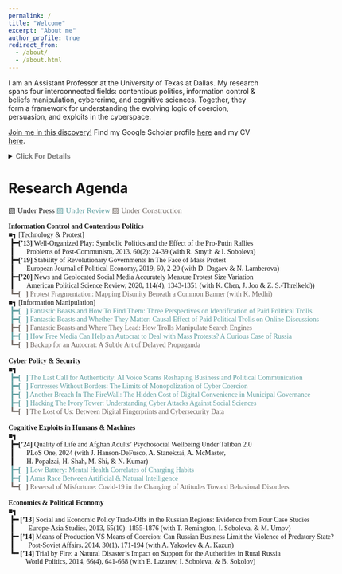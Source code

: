 ```yaml
---
permalink: /
title: "Welcome"
excerpt: "About me"
author_profile: true
redirect_from: 
  - /about/
  - /about.html
---
```


I am an Assistant Professor at the University of Texas at Dallas.  My research spans four interconnected fields: contentious politics, information control & beliefs manipulation, cybercrime, and cognitive sciences. Together, they form a framework for understanding the evolving logic of coercion, persuasion, and exploits in the cyberspace.

[Join me in this discovery!](https://anton-sobolev.youcanbook.me/) Find my Google Scholar profile [here](https://scholar.google.com/citations?user=NBBrsKwAAAAJ&hl=en) and my CV [here](cv/).


<details>
    <summary>
    <span style="color:Gray;"><b>Click For Details</b></span>
    </summary>

<br>
At the heart of my inquiry lies a question: <b>What is cyberspace, and how does it redefine the boundaries between information and the physical world? Can we adapt the classic ideas of Weber, Tilly, and Olson—about monopolies on coercion—to a reality where power is diffused across networks of data and algorithms?</b> These theoretical puzzles guide my exploration of how states and criminals exploit cognitive vulnerabilities information flows to enforce control in an era where distinguishing truth from fiction has become prohibitively expensive for the average person. <br> <br>

Equally, I study the mechanics of persuasion and propaganda. <b>In a world teeming with bots, trolls, and covert operations, the line between organic user behavior and state-sponsored manipulation blurs.</b> This raises profound questions about the architecture of belief systems and the fragility of democratic discourse when trust in information sources erodes.<br><br>

My research delves into the <b>parallels between human and machine learning</b>. Both, it seems, are shaped by incomplete and often biased datasets—be it the emotional scars of childhood or the skewed inputs that define artificial intelligence training sets. These vulnerabilities create fertile ground for cybercriminals  <b>to exploit cognitive weaknesses in humans and AI-based systems.</b><br><br>

Each of these threads —- cyberspace, manipulation, behavioral vulnerabilities, and the blurred boundaries between humans and machines -— connects to a broader ambition: to map the invisible contours of power and resistance in a world where the digital and the physical increasingly overlap.
 <br>
</details>

# Research Agenda

<p style="font-family:'JetBrains Mono';font-size: 110%;">
▨ Under Press <span style="color:CadetBlue;"> ▨ Under Review </span>  <span style="color:#6F6661;"> ▨ Under Construction</span> 
</p>

<p style="font-family:'JetBrains Mono'; white-space: nowrap;">
<b>Information Control and Contentious Politics </b><br>
        ■┓ [Technology & Protest] <br>
<b>&nbsp;┣━[’13]</b> Well-Organized Play: Symbolic Politics and the Effect of the Pro-Putin Rallies <br>
<b>&nbsp;┃&nbsp;&nbsp;&nbsp;&nbsp;&nbsp;&nbsp;&nbsp;</b>Problems of Post-Communism, 2013, 60(2): 24-39 (with R. Smyth & I. Soboleva) <br>
<b>&nbsp;┣━[’19]</b> Stability of Revolutionary Governments In The Face of Mass Protest <br>
<b>&nbsp;┃&nbsp;&nbsp;&nbsp;&nbsp;&nbsp;&nbsp;</b> European Journal of Political Economy, 2019, 60, 2-20  (with D. Dagaev & N. Lamberova) <br> 
<b>&nbsp;┣━[’20]</b> News and Geolocated Social Media Accurately Measure Protest Size Variation <br>
<b>&nbsp;┃&nbsp;&nbsp;&nbsp;&nbsp;&nbsp;&nbsp;&nbsp;</b>American Political Science Review,  2020, 114(4), 1343-1351 (with K. Chen, J. Joo & Z. S.-Threlkeld)) <br> <span style="color:#6F6661;">
<b>&nbsp;┗━[&nbsp;&nbsp;&nbsp;]</b> Protest Fragmentation: Mapping Disunity Beneath a Common Banner (with K. Medhi)</span><br>
        ■┓ [Information Manipulation] <br><span style="color:CadetBlue;">
<b>&nbsp;┣━[&nbsp;&nbsp;&nbsp;]</b>  Fantastic Beasts and How To Find Them: Three Perspectives on Identification of Paid Political Trolls <br>
<b>&nbsp;┣━[&nbsp;&nbsp;&nbsp;]</b>  Fantastic Beasts and Whether They Matter: Causal Effect of Paid Political Trolls on Online Discussions  <br></span> <span style="color:#6F6661;">
<b>&nbsp;┣━[&nbsp;&nbsp;&nbsp;]</b>  Fantastic Beasts and Where They Lead: How Trolls Manipulate Search Engines </span> <br> <span style="color:CadetBlue;">
<b>&nbsp;┣━[&nbsp;&nbsp;&nbsp;]</b>  How Free Media Can Help an Autocrat to Deal with Mass Protests? A Curious Case of Russia</span>  <br> <span style="color:#6F6661;">
<b>&nbsp;┗━[&nbsp;&nbsp;&nbsp;]</b>  Backup for an Autocrat: A Subtle Art of Delayed Propaganda  <br> </span>
<br>
<b>Cyber Policy & Security</b><br>
<b>     ■┓</b> <br> <span style="color:CadetBlue;">
<b>&nbsp;┣━[&nbsp;&nbsp;&nbsp;]</b> The Last Call for Authenticity: AI Voice Scams Reshaping Business and Political Communication <br>
<b>&nbsp;┣━[&nbsp;&nbsp;&nbsp;]</b> Fortresses Without Borders: The Limits of Monopolization of Cyber Coercion <br>
<b>&nbsp;┣━[&nbsp;&nbsp;&nbsp;]</b> Another Breach In The FireWall: The Hidden Cost of Digital Convenience in Municipal Governance<br>
<b>&nbsp;┣━[&nbsp;&nbsp;&nbsp;]</b> Hacking The Ivory Tower: Understanding Cyber Attacks Against Social Sciences <br> </span> <span style="color:#6F6661;">
<b>&nbsp;┗━[&nbsp;&nbsp;&nbsp;]</b> The Lost of Us: Between Digital Fingerprints and Cybersecurity Data <br></span>
<br>
<b>Cognitive Exploits in Humans & Machines</b><br>
<b>     ■┓</b> <br><span>
<b>&nbsp;┣━[’24]</b> Quality of Life and Afghan Adults’ Psychosocial Wellbeing Under Taliban 2.0 <br>
<b>&nbsp;┃&nbsp;&nbsp;&nbsp;&nbsp;&nbsp;&nbsp;&nbsp;</b>PLoS One, 2024 (with J. Hanson-DeFusco, A. Stanekzai, A. McMaster, <br> 
<b>&nbsp;┃&nbsp;&nbsp;&nbsp;&nbsp;&nbsp;&nbsp;&nbsp;</b>H. Popalzai, H. Shah, M. Shi, & N. Kumar) <br> </span><span style="color:CadetBlue;">
<b>&nbsp;┣━[&nbsp;&nbsp;&nbsp;]</b> Low Battery: Mental Health Correlates of Charging Habits<br>
<b>&nbsp;┣━[&nbsp;&nbsp;&nbsp;]</b> Arms Race Between Artificial & Natural Intelligence <br></span><span style="color:#6F6661;">
<b>&nbsp;┗━[&nbsp;&nbsp;&nbsp;]</b> Reversal of Misfortune: Covid-19 in the Changing of Attitudes Toward Behavioral Disorders <br></span>
<br>
<b>Economics & Political Economy</b><br>
<b>     ■┓</b> <br>
<b>&nbsp;┣━ [’13]</b> Social and Economic Policy Trade-Offs in the Russian Regions: Evidence from Four Case Studies <br>
<b>&nbsp;┃&nbsp;&nbsp;&nbsp;&nbsp;&nbsp;&nbsp;&nbsp;</b> Europe-Asia Studies, 2013, 65(10): 1855-1876 (with T. Remington, I. Soboleva, & M. Urnov)<br> 
<b>&nbsp;┣━ [’14]</b> Means of Production VS Means of Coercion: Can Russian Business Limit the Violence of Predatory State? <br>
<b>&nbsp;┃&nbsp;&nbsp;&nbsp;&nbsp;&nbsp;&nbsp;&nbsp;</b> Post-Soviet Affairs, 2014, 30(1), 171-194 (with A. Yakovlev & A. Kazun)   <br> 
<b>&nbsp;┗━ [’14]</b> Trial by Fire: a Natural Disaster’s Impact on Support for the Authorities in Rural Russia <br>
<b>&nbsp;&nbsp;&nbsp;&nbsp;&nbsp;&nbsp;&nbsp;&nbsp;&nbsp;</b> World Politics, 2014, 66(4), 641-668  (with E. Lazarev, I. Soboleva, & B. Sokolov) 
</p>


<!--
I am an Assistant Professor of Political Economy and Cyber Policy at the University of Texas at Dallas. My research studies questions of politics using text analysis, machine learning, and causal inference. My recent projects focus on mass protest, cybersecurity, and political control in autocracies. More broadly, I study how digital technology shapes political behavior. 

My work has been published in [_American Political Science Review_](https://doi.org/10.1017/S0003055420000295), [_World Politics_](https://doi.org/10.1017/S0043887114000215), [_European Journal of Political Economy_](https://doi.org/10.1016/j.ejpoleco.2019.08.003), [_Post-Soviet Affairs_](https://doi.org/10.1080/1060586X.2013.859434), [_Europe-Asia Studies_](https://doi.org/10.1080/09668136.2013.838055), and [_Problems of Post-Communism_](https://doi.org/10.2753/PPC1075-8216600203). I published in American and Russian printed and electronic media, including [_The Monkey Cage Blog_](https://themonkeycage.org/2012/03/the-complicated-views-of-pro-and-anti-putin-protestors/), the leading Russian business daily [_Vedomosti_](https://www.vedomosti.ru/authors/anton-sobolev/documents), and [_Forbes-Russia_](http://www.forbes.ru/mneniya-column/siloviki/249581-nauchilsya-li-rossiiskii-biznes-zashchishchatsya-ot-silovikov).

You can find my Google Scholar profile [here](https://scholar.google.com/citations?user=NBBrsKwAAAAJ&hl=en) and my CV [here](cv/).




Prior to my appointment at Yale, I received my Ph.D. in Political Science and M.Sc. in Statistics from University of California, Los Angeles. Before coming to UCLA, I was a research fellow at the Center for the Study of Institutions and Development at Higher School of Economics in Moscow (2013-14).

Since the results of R&D investments typically emerge years after the elected incumbent leaves her office, why do incumbent politicians pursue such policies? 



My [dissertation](dissertation/) explores the information tools employed by modern non-democratic leaders to maintain political control and their citizens’ probable responses to the strategies these tools make possible. It focuses primarily on government hiring of agents to impersonate ordinary citizens and engage online and offline with members of the political opposition. 

My other current projects cover a wide range of questions associated with collective behavior in the broadest sense. In collaboration with [Keith Chen (UCLA and Uber)](http://www.anderson.ucla.edu/faculty/keith.chen/), [Zachary Steinert-Threlkeld (UCLA)](https://zacharyst.com/), and [Jungseock Joo (UCLA)](http://home.jsjoo.com/), I am developing a set of spatial deep learning models to examine the diffusion of protest in the United States after the presidential election of 2016. In a separate paper, we detail our study of the accuracy of estimates of crowd sizes generated by social media data. 

In another project co-authored with [Dmitry Dagaev (Moscow, HSE)](https://www.hse.ru/en/staff/ddagaev), [Natalia Lamberova (UCLA)](https://sites.google.com/site/natalialamberova/) and [Konstantin Sonin (Univeristy of Chicago)](https://harris.uchicago.edu/directory/konstantin-sonin), I study how communication technology has changed the architecture of social movements worldwide [(check our recent paper)](https://doi.org/10.1016/j.ejpoleco.2019.08.003).

I have conducted field research in Russia, funded by Carnegie Corporation of New York, Emory University, Moscow Higher School of Economics, Indiana University, and St Petersburg University.
Before starting my PhD program at UCLA, I was a research fellow at the Center for the Study of Institutions and Development (2013-14) and a lecturer at the Department of Political Science at Higher School of Economics in Moscow (2010-13). I received *“The Best Lecturer of the Political Science Department”* Award in 2012. I also was a visiting research fellow at Russian & East European Institute at Indiana University.

-->